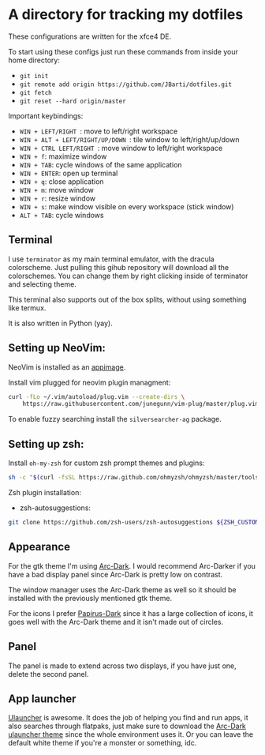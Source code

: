 # A directory for tracking my dotfiles

These configurations are written for the xfce4 DE.

To start using these configs just run these commands from inside your home directory:
 - `git init`
 - `git remote add origin https://github.com/JBarti/dotfiles.git`
 - `git fetch`
 - `git reset --hard origin/master`

Important keybindings:
 - `WIN + LEFT/RIGHT `: move to left/right workspace
 - `WIN + ALT + LEFT/RIGHT/UP/DOWN `: tile window to left/right/up/down
 - `WIN + CTRL LEFT/RIGHT `: move window to left/right workspace
 - `WIN + f`: maximize window
 - `WIN + TAB`: cycle windows of the same application
 - `WIN + ENTER`: open up terminal
 - `WIN + q`: close application
 - `WIN + m`: move window
 - `WIN + r`: resize window
 - `WIN + s`: make window visible on every workspace (stick window)
 - `ALT + TAB`: cycle windows


## Terminal

I use `terminator` as my main terminal emulator, with the dracula colorscheme. Just pulling this gihub repository will download all the colorschemes. You can change them by right clicking inside of terminator and selecting theme.

This terminal also supports out of the box splits, without using something like termux.

It is also written in Python (yay).

## Setting up NeoVim:

NeoVim is installed as an [appimage](https://appimage.github.io/neovim/).

Install vim plugged for neovim plugin managment:

```sh
curl -fLo ~/.vim/autoload/plug.vim --create-dirs \
    https://raw.githubusercontent.com/junegunn/vim-plug/master/plug.vim
```

To enable fuzzy searching install the `silversearcher-ag` package.


## Setting up zsh:

Install `oh-my-zsh` for custom zsh prompt themes and plugins:

```sh
sh -c "$(curl -fsSL https://raw.github.com/ohmyzsh/ohmyzsh/master/tools/install.sh)"
```

Zsh plugin installation:
 - zsh-autosuggestions: 
 ```sh
 git clone https://github.com/zsh-users/zsh-autosuggestions ${ZSH_CUSTOM:-~/.oh-my-zsh/custom}/plugins/zsh-autosuggestions
 ```

## Appearance

For the gtk theme I'm using [Arc-Dark](https://github.com/horst3180/arc-theme). I would recommend Arc-Darker if you have a bad display panel since Arc-Dark is pretty low on contrast.

The window manager uses the Arc-Dark theme as well so it should be installed with the previously mentioned gtk theme.

For the icons I prefer [Papirus-Dark](https://github.com/PapirusDevelopmentTeam/papirus-icon-theme#installation) since it has a large collection of icons, it goes well with the Arc-Dark theme and it isn't made out of circles.


## Panel

The panel is made to extend across two displays, if you have just one, delete the second panel.


## App launcher

[Ulauncher](https://ulauncher.io/#Download) is awesome. It does the job of helping you find and run apps, it also searches through flatpaks, just make sure to download the [Arc-Dark ulauncher theme](https://github.com/iboyperson/Arc-Dark-ULauncher) since the whole environment uses it. Or you can leave the default white theme if you're a monster or something, idc.

